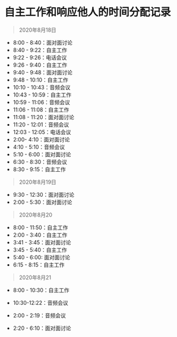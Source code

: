 # 自主工作和响应他人的时间分配记录

> 2020年8月18日

- 8:00 - 8:40：面对面讨论
- 8:40 - 9:22：自主工作 
- 9:22 - 9:26：电话会议
- 9:26 - 9:40：自主工作
- 9:40 - 9:48：面对面讨论
- 9:48 - 10:10：自主工作
- 10:10 - 10:43：音频会议
- 10:43 - 10:59：自主工作
- 10:59 - 11:06：音频会议
- 11:06 - 11:08：自主工作
- 11:08 - 11:20：面对面讨论
- 11:20 - 12:01：音频会议
- 12:03 - 12:05：电话会议
- 2:00- 4:10：面对面讨论
- 4:10 - 5:10：音频会议
- 5:10 - 6:00：面对面讨论
- 6:30 -  8:30：音频会议
- 8:30 - 9:15：自主工作

> 2020年8月19日
- 9:30 - 12:30：面对面讨论
- 2:00 - 5:30：面对面讨论

> 2020年8月20

- 8:00 - 11:50：自主工作
- 2:00 - 3:40：自主工作
- 3:41 - 3:45：面对面讨论
- 3:45 - 5:40：自主工作
- 5:40 - 6:00: 面对面讨论
- 6:15 - 8:15：自主工作

> 2020年8月21

- 8:00 - 10:30：自主工作

- 10:30-12:22：音频会议

- 2:00 - 2:19：音频会议

- 2:20 - 6:10：面对面讨论

  